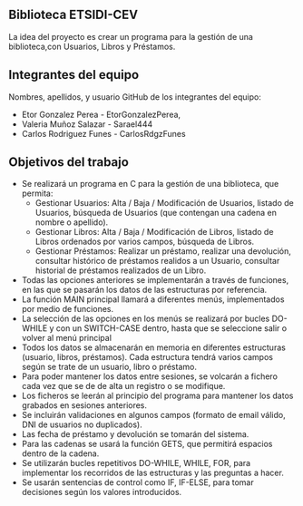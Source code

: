 ## Biblioteca ETSIDI-CEV ##
La idea del proyecto es crear un programa para la gestión de una biblioteca,con  Usuarios, Libros y Préstamos.
## Integrantes del equipo
Nombres, apellidos, y usuario GitHub de los integrantes del equipo:
- Etor Gonzalez Perea - EtorGonzalezPerea,
- Valeria Muñoz Salazar - Sarael444
- Carlos Rodriguez Funes - CarlosRdgzFunes
## Objetivos del trabajo
- Se realizará un programa en C para la gestión de una biblioteca, que permita:
 	- Gestionar Usuarios: Alta / Baja / Modificación de Usuarios, listado de Usuarios, búsqueda de Usuarios (que contengan una cadena en nombre o apellido).
	- Gestionar Libros: Alta / Baja / Modificación de Libros, listado de Libros ordenados por varios campos, búsqueda de Libros.
	- Gestionar Préstamos:  Realizar un préstamo,  realizar una devolución, consultar histórico de préstamos realidos a un Usuario, consultar historial de préstamos realizados de un Libro.
- Todas las opciones anteriores se implementarán a través de funciones, en las que se pasarán los datos de las estructuras por referencia.
- La función MAIN principal llamará a diferentes menús, implementados por medio de funciones.
- La selección de las opciones en los menús se realizará por bucles DO-WHILE y con un SWITCH-CASE dentro, hasta que se seleccione salir o volver al menú principal
- Todos los datos se almacenarán en memoria en diferentes estructuras (usuario, libros, préstamos).  Cada estructura tendrá varios campos según se trate de un usuario, libro o préstamo.
- Para poder mantener los datos entre sesiones, se volcarán a fichero cada vez que se de de alta un registro o se modifique.
- Los ficheros se leerán al principio del programa para mantener los datos grabados en sesiones anteriores.
- Se incluirán validaciones en algunos campos (formato de email válido, DNI de usuarios no duplicados).
- Las fecha de préstamo y devolución se tomarán del sistema.
- Para las cadenas se usará la función GETS, que permitirá espacios dentro de la cadena.
- Se utilizarán bucles repetitivos DO-WHILE, WHILE, FOR, para implementar los recorridos de las estructuras y las preguntas a hacer.
- Se usarán sentencias de control como IF, IF-ELSE, para tomar decisiones según los valores introducidos.
